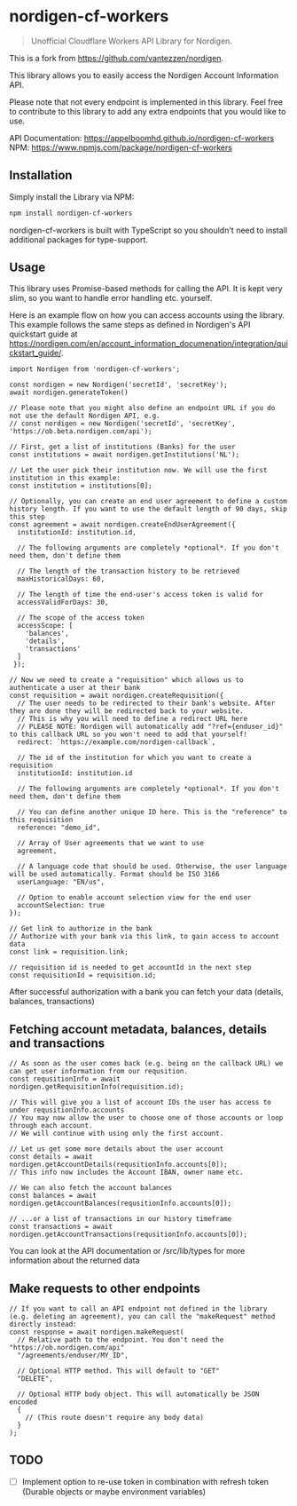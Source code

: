 # nordigen-cf-workers

> Unofficial Cloudflare Workers API Library for Nordigen.

This is a fork from https://github.com/vantezzen/nordigen.

This library allows you to easily access the Nordigen Account Information API.

Please note that not every endpoint is implemented in this library. Feel free to contribute to this library to add any extra endpoints that you would like to use.

API Documentation: https://appelboomhd.github.io/nordigen-cf-workers
NPM: https://www.npmjs.com/package/nordigen-cf-workers

## Installation

Simply install the Library via NPM:

```bash
npm install nordigen-cf-workers
```

nordigen-cf-workers is built with TypeScript so you shouldn't need to install additional packages for type-support.

## Usage

This library uses Promise-based methods for calling the API. It is kept very slim, so you want to handle error handling etc. yourself.

Here is an example flow on how you can access accounts using the library. This example follows the same steps as defined in Nordigen's API quickstart guide at https://nordigen.com/en/account_information_documenation/integration/quickstart_guide/.

```JS
import Nordigen from 'nordigen-cf-workers';

const nordigen = new Nordigen('secretId', 'secretKey');
await nordigen.generateToken()

// Please note that you might also define an endpoint URL if you do not use the default Nordigen API, e.g.
// const nordigen = new Nordigen('secretId', 'secretKey', 'https://ob.beta.nordigen.com/api');

// First, get a list of institutions (Banks) for the user
const institutions = await nordigen.getInstitutions('NL');

// Let the user pick their institution now. We will use the first institution in this example:
const institution = institutions[0];

// Optionally, you can create an end user agreement to define a custom history length. If you want to use the default length of 90 days, skip this step
const agreement = await nordigen.createEndUserAgreement({
  institutionId: institution.id,

  // The following arguments are completely *optional*. If you don't need them, don't define them

  // The length of the transaction history to be retrieved
  maxHistoricalDays: 60,

  // The length of time the end-user's access token is valid for
  accessValidForDays: 30,

  // The scope of the access token
  accessScope: [
    'balances',
    'details',
    'transactions'
  ]
 });

// Now we need to create a "requisition" which allows us to authenticate a user at their bank
const requisition = await nordigen.createRequisition({
  // The user needs to be redirected to their bank's website. After they are done they will be redirected back to your website.
  // This is why you will need to define a redirect URL here
  // PLEASE NOTE: Nordigen will automatically add "?ref={enduser_id}" to this callback URL so you won't need to add that yourself!
  redirect: `https://example.com/nordigen-callback`,

  // The id of the institution for which you want to create a requisition
  institutionId: institution.id

  // The following arguments are completely *optional*. If you don't need them, don't define them

  // You can define another unique ID here. This is the "reference" to this requisition
  reference: "demo_id",

  // Array of User agreements that we want to use
  agreement,

  // A language code that should be used. Otherwise, the user language will be used automatically. Format should be ISO 3166
  userLanguage: "EN/us",

  // Option to enable account selection view for the end user
  accountSelection: true
});

// Get link to authorize in the bank
// Authorize with your bank via this link, to gain access to account data
const link = requisition.link;

// requisition id is needed to get accountId in the next step
const requisitionId = requisition.id;
```
After successful authorization with a bank you can fetch your data (details, balances, transactions)

## Fetching account metadata, balances, details and transactions
```JS
// As soon as the user comes back (e.g. being on the callback URL) we can get user information from our requsition.
const requsitionInfo = await nordigen.getRequisitionInfo(requisition.id);

// This will give you a list of account IDs the user has access to under requsitionInfo.accounts
// You may now allow the user to choose one of those accounts or loop through each account.
// We will continue with using only the first account.

// Let us get some more details about the user account
const details = await nordigen.getAccountDetails(requsitionInfo.accounts[0]);
// This info now includes the Account IBAN, owner name etc.

// We can also fetch the account balances
const balances = await nordigen.getAccountBalances(requsitionInfo.accounts[0]);

// ...or a list of transactions in our history timeframe
const transactions = await nordigen.getAccountTransactions(requsitionInfo.accounts[0]);
```
You can look at the API documentation or /src/lib/types for more information about the returned data

## Make requests to other endpoints
```JS
// If you want to call an API endpoint not defined in the library (e.g. deleting an agreement), you can call the "makeRequest" method directly instead:
const response = await nordigen.makeRequest(
  // Relative path to the endpoint. You don't need the "https://ob.nordigen.com/api"
  "/agreements/enduser/MY_ID",

  // Optional HTTP method. This will default to "GET"
  "DELETE",

  // Optional HTTP body object. This will automatically be JSON encoded
  {
    // (This route doesn't require any body data)
  }
);
```

## TODO
- [ ] Implement option to re-use token in combination with refresh token (Durable objects or maybe environment variables)
